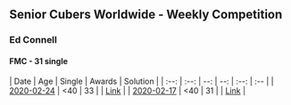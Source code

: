 ## Senior Cubers Worldwide - Weekly Competition
### Ed Connell

#### FMC - 31 single

| Date | Age | Single | Awards | Solution |
| :--: | :--: | --: | --: | :--: | :-- |
| [2020-02-24](../fmc/2020-02-24.md) | <40 | 33 |  | [Link](https://www.facebook.com/groups/1604105099735401/permalink/2146673152145257/) |
| [2020-02-17](../fmc/2020-02-17.md) | <40 | 31 |  | [Link](https://www.facebook.com/groups/1604105099735401/permalink/2138923996253506/) |


<!-- Global site tag (gtag.js) - Google Analytics -->
<script async src="https://www.googletagmanager.com/gtag/js?id=UA-86348435-3">
<script>window.dataLayer = window.dataLayer || []; function gtag() {dataLayer.push(arguments);} gtag('js', new Date()); gtag('config', 'UA-86348435-3');</script>
